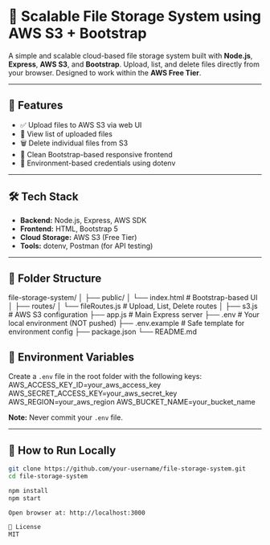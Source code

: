 # 📁 Scalable File Storage System using AWS S3 + Bootstrap

A simple and scalable cloud-based file storage system built with **Node.js**, **Express**, **AWS S3**, and **Bootstrap**. Upload, list, and delete files directly from your browser. Designed to work within the **AWS Free Tier**.

---

## 🚀 Features

- ✅ Upload files to AWS S3 via web UI
- 📃 View list of uploaded files
- 🗑️ Delete individual files from S3
- 🎨 Clean Bootstrap-based responsive frontend
- 🔐 Environment-based credentials using dotenv

---

## 🛠️ Tech Stack

- **Backend:** Node.js, Express, AWS SDK
- **Frontend:** HTML, Bootstrap 5
- **Cloud Storage:** AWS S3 (Free Tier)
- **Tools:** dotenv, Postman (for API testing)

---

## 🌿 Folder Structure

file-storage-system/ │ ├── public/ │ └── index.html # Bootstrap-based UI │ ├── routes/ │ └── fileRoutes.js # Upload, List, Delete routes │ ├── s3.js # AWS S3 configuration ├── app.js # Main Express server ├── .env # Your local environment (NOT pushed) ├── .env.example # Safe template for environment config ├── package.json └── README.md

## 🔐 Environment Variables

Create a `.env` file in the root folder with the following keys:
AWS_ACCESS_KEY_ID=your_aws_access_key AWS_SECRET_ACCESS_KEY=your_aws_secret_key AWS_REGION=your_aws_region AWS_BUCKET_NAME=your_bucket_name



**Note:** Never commit your `.env` file.

---

## 🧪 How to Run Locally

```bash
git clone https://github.com/your-username/file-storage-system.git
cd file-storage-system

npm install
npm start

Open browser at: http://localhost:3000

📄 License
MIT